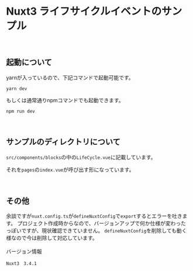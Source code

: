 # Nuxt3 ライフサイクルイベントのサンプル
<br>

## 起動について
yarnが入っているので、下記コマンドで起動可能です。

```
yarn dev
```

もしくは通常通りnpmコマンドでも起動できます。
```
npm run dev
```
<br>

## サンプルのディレクトリについて
```src/components/blocks```の中の```LifeCycle.vue```に記載しています。

それを```pages```の```index.vue```が呼び出す形になっています。

<br>

## その他
余談ですが```nuxt.config.ts```が```defineNuxtConfig```で```export```するとエラーを吐きます。
プロジェクト作成時からなので、バージョンアップで何か仕様が変わったっぽいですが、現状確認できていません。
```defineNuxtConfig```を削除しても動く様なので今は削除して対応しています。
<br><br>
バージョン情報<br>
```
Nuxt3　3.4.1
```
